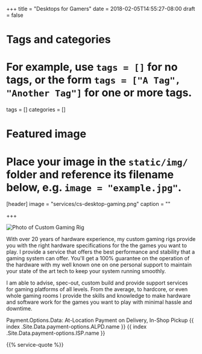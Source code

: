 +++
title = "Desktops for Gamers"
date = 2018-02-05T14:55:27-08:00
draft = false

# Tags and categories
# For example, use `tags = []` for no tags, or the form `tags = ["A Tag", "Another Tag"]` for one or more tags.
tags = []
categories = []

# Featured image
# Place your image in the `static/img/` folder and reference its filename below, e.g. `image = "example.jpg"`.
[header]
image = "services/cs-desktop-gaming.png"
caption = ""

+++

<img src="../../../static/img/services/cs-gaming-rig.jpg" alt="Photo of Custom Gaming Rig">
<p>With over 20 years of hardware experience, my custom gaming rigs provide you with the right hardware specifications for the the games you want to play. I provide a service that offers the best performance and stability that a gaming system can offer. You'll get a 100% guarantee on the operation of the hardware with my well known one on one personal support to maintain your state of the art tech to keep your system running smoothly.</p>

<p>I am able to advise, spec-out, custom build and provide support services for gaming platforms of all levels. From the average, to hardcore, or even whole gaming rooms I provide the skills and knowledge to make hardware and software work for the games you want to play with minimal hassle and downtime.</p>

Payment.Options.Data: At-Location Payment on Delivery, In-Shop Pickup
{{ index .Site.Data.payment-options.ALPD.name }}
{{ index .Site.Data.payment-options.ISP.name }}

{{% service-quote %}}
